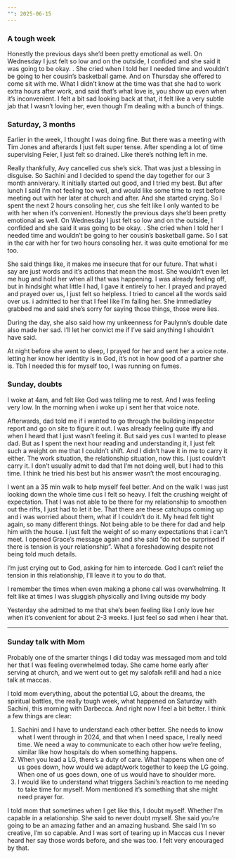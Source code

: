 ```yaml
---
"": 2025-06-15
---
```

### A tough week

Honestly the previous days she’d been pretty emotional as well. On Wednesday I just felt so low and on the outside, I confided and she said it was going to be okay. . She cried when I told her I needed time and wouldn’t be going to her cousin’s basketball game. And on Thursday she offered to come sit with me. What I didn’t know at the time was that she had to work extra hours after work, and said that’s what love is, you show up even when it’s inconvenient. I felt a bit sad looking back at that, it felt like a very subtle jab that I wasn’t loving her, even though I’m dealing with a bunch of things.

### Saturday, 3 months

Earlier in the week, I thought I was doing fine. But there was a meeting with Tim Jones and afterards I just felt super tense. After spending a lot of time supervising Feier, I just felt so drained. Like there’s nothing left in me.

Really thankfully, Avy cancelled cus she’s sick. That was just a blessing in disguise. So Sachini and I decided to spend the day together for our 3 month anniverary. It initially started out good, and I tried my best. But after lunch I said I’m not feeling too well, and would like some time to rest before meeting out with her later at church and after. And she started crying. So I spent the next 2 hours consoling her, cus she felt like I only wanted to be with her when it’s convenient. Honestly the previous days she’d been pretty emotional as well. On Wednesday I just felt so low and on the outside, I confided and she said it was going to be okay. . She cried when I told her I needed time and wouldn’t be going to her cousin’s basketball game. So I sat in the car with her for two hours consoling her. it was quite emotional for me too.

She said things like, it makes me insecure that for our future. That what i say are just words and it’s actions that mean the most. She wouldn’t even let me hug and hold her when all that was happening. I was already feeling off, but in hindsight what little I had, I gave it entirely to her. I prayed and prayed and prayed over us, I just felt so helpless. I tried to cancel all the words said over us. i admitted to her that I feel like I’m failing her. She immediatley grabbed me and said she’s sorry for saying those things, those were lies.

During the day, she also said how my unkeenness for Paulynn’s double date also made her sad. I’ll let her convict me if I’ve said anything I shouldn’t have said.

At night before she went to sleep, I prayed for her and sent her a voice note. letting her know her identity is in God, it’s not in how good of a partner she is. Tbh I needed this for myself too, I was running on fumes.

### Sunday, doubts

I woke at 4am, and felt like God was telling me to rest. And I was feeling very low. In the morning when i woke up i sent her that voice note.

Afterwards, dad told me if i wanted to go through the building inspector report and go on site to figure it out. I was already feeling quite iffy and when I heard that I just wasn’t feeling it. But said yes cus I wanted to please dad. But as I spent the next hour reading and understanding it, I just felt such a weight on me that I couldn’t shift. And I didn’t have it in me to carry it either. The work situation, the relationship situation, now this. I just couldn’t carry it. I don’t usually admit to dad that I’m not doing well, but I had to this time. I think he tried his best but his answer wasn’t the most encouraging.

I went an a 35 min walk to help myself feel better. And on the walk I was just looking down the whole time cus I felt so heavy. I felt the crushing weight of expectation. That I was not able to be there for my relationship to smoothen out the rifts, I just had to let it be. That there are these catchups coming up and i was worried about them, what if I couldn’t do it. My head felt tight again, so many different things. Not being able to be there for dad and help him with the house. I just felt the weight of so many expectations that i can’t meet. I opened Grace’s message again and she said “do not be surprised if there is tension is your relationship”. What a foreshadowing despite not being told much details.

I’m just crying out to God, asking for him to intercede. God I can’t relief the tension in this relationship, I’ll leave it to you to do that.

I remember the times when even making a phone call was overwhelming. It felt like at times I was sluggish physically and living outside my body

Yesterday she admitted to me that she’s been feeling like I only love her when it’s convenient for about 2-3 weeks. I just feel so sad when i hear that.

---

### Sunday talk with Mom

Probably one of the smarter things I did today was messaged mom and told her that I was feeling overwhelmed today. She came home early after serving at church, and we went out to get my salofalk refill and had a nice talk at maccas.

I told mom everything, about the potential LG, about the dreams, the spiritual battles, the really tough week, what happened on Saturday with Sachini, this morning with Darbecca. And right now I feel a bit better. I think a few things are clear:

1. Sachini and I have to understand each other better. She needs to know what I went through in 2024, and that when I need space, I really need time. We need a way to communicate to each other how we’re feeling, similar like how hospitals do when something happens.
2. When you lead a LG, there’s a duty of care. What happens when one of us goes down, how would we adapt/work together to keep the LG going. When one of us goes down, one of us would have to shoulder more.
3. I would like to understand what triggers Sachini’s reaction to me needing to take time for myself. Mom mentioned it’s something that she might need prayer for.

  

I told mom that sometimes when I get like this, I doubt myself. Whether I’m capable in a relationship. She said to never doubt myself. She said you’re going to be an amazing father and an amazing husband. She said I’m so creative, I’m so capable. And I was sort of tearing up in Maccas cus I never heard her say those words before, and she was too. I felt very encouraged by that.